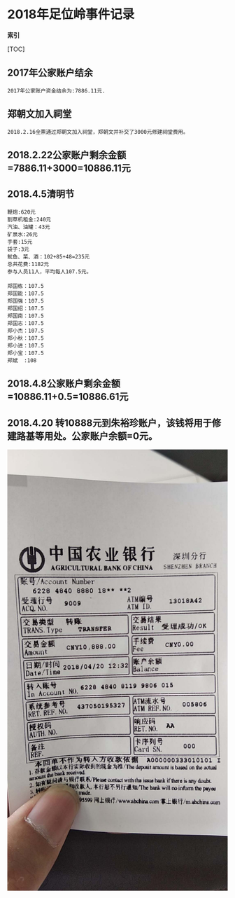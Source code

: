 # 2018年足位岭事件记录

**索引**

[TOC]
## 2017年公家账户结余
	2017年公家账户资金结余为:7886.11元.
## 郑朝文加入祠堂
	2018.2.16全票通过郑朝文加入祠堂，郑朝文并补交了3000元修建祠堂费用。
## 2018.2.22公家账户剩余金额=7886.11+3000=10886.11元
## 2018.4.5清明节
	鞭炮:620元
	割草机租金:240元
	汽油、油罐：43元
	矿泉水:26元
	手套:15元
	袋子:3元
	鱿鱼、菜、酒：102+85+48=235元
	总共花费:1182元
	参与人员11人，平均每人107.5元。

	郑国栋：107.5
	郑国能：107.5
	郑国强：107.5
	郑国绍：107.5
	郑国南：107.5
	郑国志：107.5
	郑小杰：107.5
	郑小秋：107.5
	郑小进：107.5
	郑小宝：107.5
	郑斌  :108
## 2018.4.8公家账户剩余金额=10886.11+0.5=10886.61元
## 2018.4.20 转10888元到朱裕珍账户，该钱将用于修建路基等用处。公家账户余额=0元。
![](pic/141995606949956367.jpg)